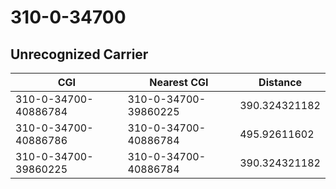 # 310-0-34700
## Unrecognized Carrier


| CGI | Nearest CGI | Distance |
|-----|-------------|----------|
| 310-0-34700-40886784 | 310-0-34700-39860225 | 390.324321182 |
| 310-0-34700-40886786 | 310-0-34700-40886784 | 495.92611602 |
| 310-0-34700-39860225 | 310-0-34700-40886784 | 390.324321182 |
